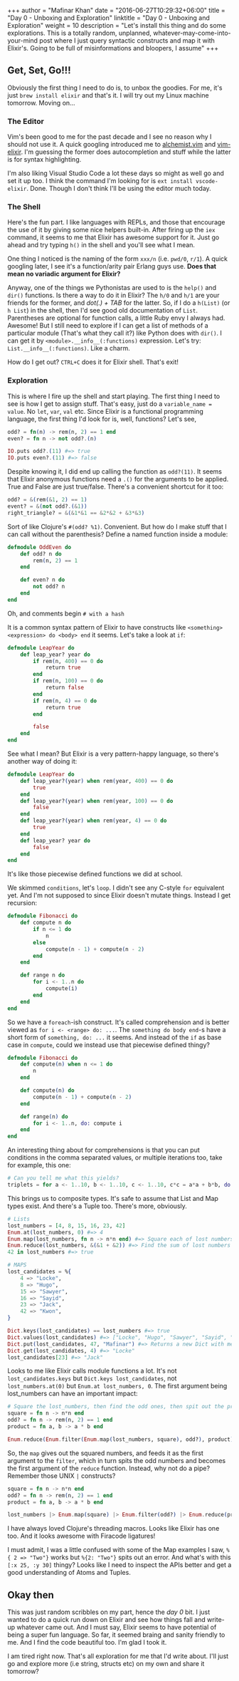 +++
author = "Mafinar Khan"
date = "2016-06-27T10:29:32+06:00"
title = "Day 0 - Unboxing and Exploration"
linktitle = "Day 0 - Unboxing and Exploration"
weight = 10
description = "Let's install this thing and do some explorations. This is a totally random, unplanned, whatever-may-come-into-your-mind post where I just query syntactic constructs and map it with Elixir's. Going to be full of misinformations and bloopers, I assume"
+++

## Get, Set, Go!!!

Obviously the first thing I need to do is, to unbox the goodies. For me, it's just `brew install elixir` and that's it. I will try out my Linux machine tomorrow. Moving on...

### The Editor

Vim's been good to me for the past decade and I see no reason why I should not use it. A quick googling introduced me to [alchemist.vim](https://github.com/slashmili/alchemist.vim) and [vim-elixir](https://github.com/elixir-lang/vim-elixir). I'm guessing the former does autocompletion and stuff while the latter is for syntax highlighting.

I'm also liking Visual Studio Code a lot these days so might as well go and set it up too. I think the command I'm looking for is `ext install vscode-elixir`. Done. Though I don't think I'll be using the editor much today.

### The Shell

Here's the fun part. I like languages with REPLs, and those that encourage the use of it by giving some nice helpers built-in. After firing up the `iex` command, it seems to me that Elixir has awesome support for it. Just go ahead and try typing `h()` in the shell and you'll see what I mean.

One thing I noticed is the naming of the form `xxx/n` (i.e. `pwd/0`, `r/1`). A quick googling later, I see it's a function/arity pair Erlang guys use. **Does that mean no variadic argument for Elixir?**

Anyway, one of the things we Pythonistas are used to is the `help()` and `dir()` functions. Is there a way to do it in Elixir? The `h/0` and `h/1` are your friends for the former, and *dot(.) + TAB* for the latter. So, if I do a `h(List)` (or `h List`) in the shell, then I'd see good old documentation of `List`. Parentheses are optional for function calls, a little Ruby envy I always had. Awesome! But I still need to explore if I can get a list of methods of a particular module (That's what they call it?) like Python does with `dir()`. I can get it by `<module>.__info__(:functions)` expression. Let's try: `List.__info__(:functions)`. Like a charm.

How do I get out? `CTRL+C` does it for Elixir shell. That's exit!


### Exploration

This is where I fire up the shell and start playing. The first thing I need to see is how I get to assign stuff. That's easy, just do a `variable_name = value`. No `let`, `var`, `val` etc. Since Elixir is a functional programming language, the first thing I'd look for is, well, functions? Let's see,

```elixir
odd? = fn(n) -> rem(n, 2) == 1 end
even? = fn n -> not odd?.(n)

IO.puts odd?.(11) #=> true
IO.puts even?.(11) #=> false
```

Despite knowing it, I did end up calling the function as `odd?(11)`. It seems that Elixir anonymous functions need a `.()` for the arguments to be applied. True and False are just true/false. There's a convenient shortcut for it too:

```elixir
odd? = &(rem(&1, 2) == 1)
event? = &(not odd?.(&1))
right_triangle? = &(&1*&1 == &2*&2 + &3*&3)
```

Sort of like Clojure's `#(odd? %1)`. Convenient. But how do I make stuff that I can call without the parenthesis? Define a named function inside a module:

```elixir
defmodule OddEven do
    def odd? n do
        rem(n, 2) == 1
    end

    def even? n do
        not odd? n
    end
end
```

Oh, and comments begin `# with a hash`

It is a common syntax pattern of Elixir to have constructs like `<something> <expression> do <body> end` it seems. Let's take a look at `if`:

```elixir
defmodule LeapYear do
    def leap_year? year do
        if rem(n, 400) == 0 do
            return true
        end
        if rem(n, 100) == 0 do
            return false
        end
        if rem(n, 4) == 0 do
            return true
        end

        false
    end
end
```

See what I mean? But Elixir is a very pattern-happy language, so there's another way of doing it:

```elixir
defmodule LeapYear do
    def leap_year?(year) when rem(year, 400) == 0 do
        true
    end
    def leap_year?(year) when rem(year, 100) == 0 do
        false
    end
    def leap_year?(year) when rem(year, 4) == 0 do
        true
    end
    def leap_year? year do
        false
    end
end
```

It's like those piecewise defined functions we did at school.

We skimmed `conditions`, let's `loop`. I didn't see any C-style `for` equivalent yet. And I'm not supposed to since Elixir doesn't mutate things. Instead I get recursion:

```elixir
defmodule Fibonacci do
    def compute n do
        if n <= 1 do
            n
        else
            compute(n - 1) + compute(n - 2)
        end
    end

    def range n do
        for i <- 1..n do
            compute(i)
        end
    end
end
```

So we have a `foreach`-ish construct. It's called comprehension and is better viewed as `for i <- <range> do: ...`. The `something do body end`-s have a short form of `something, do: ...` it seems. And instead of the `if` as base case in `compute`, could we instead use that piecewise defined thingy?

```elixir
defmodule Fibonacci do
    def compute(n) when n <= 1 do
        n
    end

    def compute(n) do
        compute(n - 1) + compute(n - 2)
    end

    def range(n) do
        for i <- 1..n, do: compute i
    end
end
```

An interesting thing about for comprehensions is that you can put conditions in the comma separated values, or multiple iterations too, take for example, this one:

```elixir
# Can you tell me what this yields?
triplets = for a <- 1..10, b <- 1..10, c <- 1..10, c*c = a*a + b*b, do: {a, b, c}
```

This brings us to composite types. It's safe to assume that List and Map types exist. And there's a Tuple too. There's more, obviously.

```elixir
# Lists
lost_numbers = [4, 8, 15, 16, 23, 42]
Enum.at(lost_numbers, 0) #=> 4
Enum.map(lost_numbers, fn n -> n*n end) #=> Square each of lost numbers
Enum.reduce(lost_numbers, &(&1 + &2)) #=> Find the sum of lost numbers
42 in lost_numbers #=> true

# MAPS
lost_candidates = %{
    4 => "Locke",
    8 => "Hugo",
    15 => "Sawyer",
    16 => "Sayid",
    23 => "Jack",
    42 => "Kwon",
}

Dict.keys(lost_candidates) == lost_numbers #=> true
Dict.values(lost_candidates) #=> ["Locke", "Hugo", "Sawyer", "Sayid", "Jack", "Kwon"]
Dict.put(lost_candidates, 47, "Mafinar") #=> Returns a new Dict with me with number 47
Dict.get(lost_candidates, 4) #=> "Locke"
lost_candidates[23] #=> "Jack"
```

Looks to me like Elixir calls module functions a lot. It's not `lost_candidates.keys` but `Dict.keys lost_candidates`, not `lost_numbers.at(0)` but `Enum.at lost_numbers, 0`. The first argument being lost_numbers can have an important impact:

```elixir
# Square the lost_numbers, then find the odd ones, then spit out the product.
square = fn n -> n*n end
odd? = fn n -> rem(n, 2) == 1 end
product = fn a, b -> a * b end

Enum.reduce(Enum.filter(Enum.map(lost_numbers, square), odd?), product)
```

So, the `map` gives out the squared numbers, and feeds it as the first argument to the `filter`, which in turn spits the odd numbers and becomes the first argument of the `reduce` function. Instead, why not do a pipe? Remember those UNIX `|` constructs?

```elixir
square = fn n -> n*n end
odd? = fn n -> rem(n, 2) == 1 end
product = fn a, b -> a * b end

lost_numbers |> Enum.map(square) |> Enum.filter(odd?) |> Enum.reduce(product)
```

I have always loved Clojure's threading macros. Looks like Elixir has one too. And it looks awesome with Firacode ligatures!

I must admit, I was a little confused with some of the Map examples I saw, `%{ 2 => "Two"}` works but `%{2: "Two"}` spits out an error. And what's with this `[:x 25, :y 30]` thingy? Looks like I need to inspect the APIs better and get a good understanding of Atoms and Tuples.

## Okay then

This was just random scribbles on my part, hence the *day 0* bit. I just wanted to do a quick run down on Elixir and see how things fall and write-up whatever came out. And I must say, Elixir seems to have potential of being a super fun language. So far, it seemed braing and sanity friendly to me. And I find the code beautiful too. I'm glad I took it.

I am tired right now. That's all exploration for me that I'd write about. I'll just go and explore more (i.e string, structs etc) on my own and share it tomorrow?